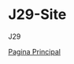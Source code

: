 # J29-Site
 J29

<a href="https://github.com/DoneGummy/J29-Site/Pagina Principal.html"> Pagina Principal